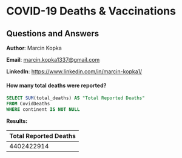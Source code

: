 # COVID-19 Deaths & Vaccinations 
## Questions and Answers

**Author**: Marcin Kopka

**Email**: marcin.kopka1337@gmail.com

**LinkedIn**: https://www.linkedin.com/in/marcin-kopka1/


#### How many total deaths were reported?

````sql
SELECT SUM(total_deaths) AS "Total Reported Deaths"
FROM CovidDeaths
WHERE continent IS NOT NULL
````

**Results:**

Total Reported Deaths|
---------------------|
4402422914|


